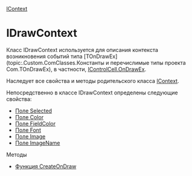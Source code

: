 ﻿---
Title: Класс IDrawContext
Keywords: IDrawContext, DrawContext, Контекст
Link: .IDrawContext
---

[IContext](..\IContext.Default)

# IDrawContext

Класс IDrawContext используется для описания контекста возникновения событий типа
[TOnDrawEx](topic:.Custom.ComClasses.Константы и перечислимые типы проекта Com.TOnDrawEx), в частности,
[IControlCell.OnDrawEx](topic:.Custom.ComClasses.Ctrl.IControlCell.OnDrawEx).

Наследует все свойства и методы родительского класса [IContext](..\IContext.Default).

Непосредственно в классе IDrawContext определены следующие свойства:

* [Поле Selected](Selected)
* [Поле Color](Color)
* [Поле FieldColor](FieldColor)
* [Поле Font](Font)
* [Поле Image](Image)
* [Поле ImageName](ImageName)

Методы

* [Функция CreateOnDraw](CreateOnDraw)